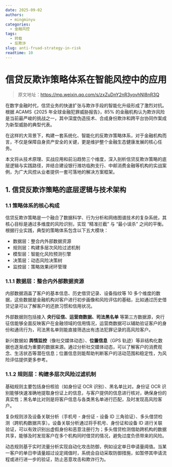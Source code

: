 ```yaml
---
date: 2025-09-02
authors:
  - mingminyu
categories:
  - 金融风控
tags:
  - 转载
  - 反欺诈
slug: anti-fruad-strategy-in-risk
readtime: 10
---
```


# 信贷反欺诈策略体系在智能风控中的应用

> 原文地址：https://mp.weixin.qq.com/s/zxZuDnY2nR3yovhNI8nR3Q

在数字金融时代，信贷业务的快速扩张与欺诈手段的智能化升级形成了激烈对抗。根据 ACAMS《2025 年全球金融犯罪威胁报告》，85% 的金融机构认为欺诈风险是当前最严峻的挑战之一，其中深度伪造技术、合成身份欺诈和跨平台协同作案成为新型威胁的典型代表。

在这样的大背景下，构建一套系统化、智能化的反欺诈策略体系，对于金融机构而言，不仅是保障自身资产安全的关键，更是维护整个金融生态健康发展的核心任务。

本文将从技术原理、实战应用和前沿趋势三个维度，深入剖析信贷反欺诈策略的底层逻辑与实践路径，并结合建设银行潍坊临朐支行、中邮消费金融等机构的实战案例，为广大风控从业者提供一套可落地的解决方案框架。

## 1. 信贷反欺诈策略的底层逻辑与技术架构

### 1.1 策略体系的核心构成

信贷反欺诈策略是一个融合了数据科学、行为分析和网络图谱技术的复杂系统，其核心目标是通过多维度的风险识别，实现 “精准拦截” 与 “最小误杀” 之间的平衡。根据行业实践，典型的策略体系包含以下五大模块：

- 数据层：整合内外部数据资源
- 规则层：构建多层次风险过滤机制
- 模型层：智能化风险预测引擎
- 决策层：动态风险决策树
- 监控层：策略效果闭环管理

### 1.1.1 数据层：整合内外部数据资源

内部数据涵盖了客户的基本信息、历史借贷记录、设备指纹等 10 多个维度的数据，这些数据是金融机构对客户进行初步画像和风险评估的基础，比如通过历史借贷记录可以了解客户的还款习惯和信用状况。

外部数据则包括接入 **央行征信、运营商数据、司法黑名单** 等第三方数据源，央行征信能够全面反映客户在金融领域的信用情况，运营商数据可以辅助验证客户的身份和通讯行为，司法黑名单则能直接筛选出有违法犯罪记录的高风险客户。

新兴数据如 **舆情监控**（像社交媒体动态）、**位置信息**（GPS 轨迹）等非结构化数据也逐渐成为重要的数据来源。通过分析社交媒体动态，可以了解客户的消费观念、生活状态等潜在信息；位置信息则能帮助判断客户的活动范围和稳定性，为风险评估提供更多参考。

### 1.1.2 规则层：构建多层次风险过滤机制

基础规则主要包括身份核验（如身份证 OCR 识别）、黑名单比对。身份证 OCR 识别能够快速准确地提取身份证上的信息，与客户提供的信息进行核对，确保身份的真实性；黑名单比对则是将客户信息与各类黑名单进行匹配，及时发现高风险客户。

复杂规则涉及设备关联分析（手机号 - 身份证 - 设备 ID 三角验证）、多头借贷检测（跨机构数据共享）。设备关联分析通过将手机号、身份证和设备 ID 进行关联验证，可以有效识别出虚假身份和恶意注册行为；多头借贷检测借助跨机构的数据共享，能够及时发现客户在多个机构同时借贷的情况，避免过度负债带来的风险。

动态规则基于实时流量分析实现自动化攻击防御，例如设定单日申请量阈值。当某一客户的单日申请量超过设定阈值时，系统会自动采取防御措施，如暂停其申请流程或进行进一步的验证，防止恶意攻击和欺诈行为。
